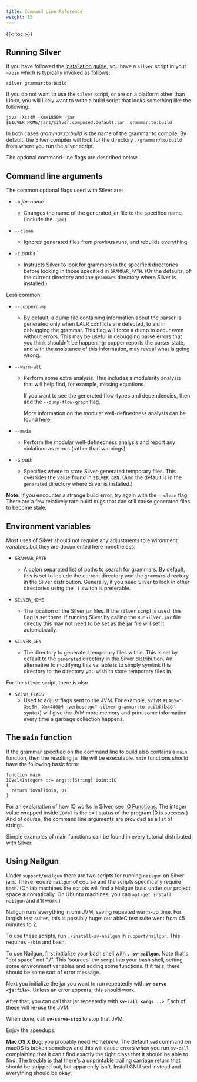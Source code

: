 ```yaml
---
title: Command Line Reference
weight: 15
---
```


{{< toc >}}

## Running Silver

If you have followed the [installation guide](/silver/install-guide/), you have a `silver` script in your `~/bin` which is typically invoked as follows:

```
silver grammar:to:build
```

If you do not want to use the `silver` script, or are on a platform other than Linux, you will likely want to write a build script that looks something like the following:

```
java -Xss4M -Xmx1800M -jar $SILVER_HOME/jars/silver.composed.Default.jar  grammar:to:build
```

In both cases _grammar:to:build_ is the name of the grammar to compile. By default, the Silver compiler will look for the directory `./grammar/to/build` from where you run the silver script.

The optional command-line flags are described below.


## Command line arguments

The common optional flags used with Silver are:

  * `-o` _jar-name_
    * Changes the name of the generated jar file to the specified name. (Include the `.jar`)

  * `--clean`
    * Ignores generated files from previous runs, and rebuilds everything.

  * `-I` _paths_
    * Instructs Silver to look for grammars in the specified directories before looking in those specified in `GRAMMAR_PATH`. (Or the defaults, of the current directory and the `grammars` directory where Silver is installed.)

Less common:

  * `--copperdump`
    * By default, a dump file containing information about the parser is generated only when LALR conflicts are detected, to aid in debugging the grammar.  This flag will force a dump to occur even without errors.  This may be useful in debugging parse errors that you think shouldn't be happening: copper reports the parser state, and with the assistance of this information, may reveal what is going wrong.
  * `--warn-all`
    * Perform some extra analysis. This includes a modularity analysis that will help find, for example, missing equations.

      If you want to see the generated flow-types and dependencies, then add the `--dump-flow-graph` flag.

      More information on the modular well-definedness analysis can be found [here](/silver/concepts/modular-well-definedness/).

  * `--mwda`
    * Perform the modular well-definedness analysis and report any violations as errors (rather than warnings).

  * `-G` _path_
    * Specifies where to store Silver-generated temporary files.  This overrides the value found in `SILVER_GEN`. (And the default is in the `generated` directory where Silver is installed.)



**Note:** If you encounter a strange build error, try again with the `--clean` flag. There are a few relatively rare build bugs that can still cause generated files to become stale.


## Environment variables

Most uses of Silver should not require any adjustments to environment variables but
they are documented here nonetheless.

  * `GRAMMAR_PATH`
    * A colon separated list of paths to search for grammars.  By default, this is set to include the current directory and the `grammars` directory in the Silver distribution. Generally, if you need Silver to look in other directories using the `-I` switch is preferable.

  * `SILVER_HOME`
    * The location of the Silver jar files. If the `silver` script is used, this flag is set there.  If running Silver by calling the `RunSilver.jar` file directly this may not need to be set as the jar file will set it automatically.

  * `SILVER_GEN`
    * The directory to generated temporary files within. This is set by default to the `generated` directory in the Silver distribution. An alternative to modifying this variable is to simply symlink this directory to the directory you wish to store temporary files in.

For the `silver` script, there is also

  * `SVJVM_FLAGS`
    * Used to adjust flags sent to the JVM. For example, `SVJVM_FLAGS="-Xss8M -Xmx4000M -verbose:gc" silver grammar:to:build` (bash syntax) will give the JVM more memory and print some information every time a garbage collection happens.

## The `main` function

If the grammar specified on the command line to build also contains a `main` function, then the resulting jar file will be executable.  `main` functions should have the following basic form:

```
function main
IOVal<Integer> ::= args::[String] ioin::IO
{
  return ioval(ioin, 0);
}
```

For an explanation of how IO works in Silver, see [IO Functions](/silver/lib/io/).  The integer value wrapped inside `IOVal` is the exit status of the program (0 is success.)  And of course, the command line arguments are provided as a list of strings.

Simple examples of main functions can be found in every tutorial distributed with Silver.

## Using Nailgun

Under `support/nailgun` there are two scripts for running `nailgun` on Silver jars. These require `nailgun` of course and the scripts specifically require `bash`. (On lab machines the scripts will find a Nailgun build under our project space automatically. On Ubuntu machines, you can `apt-get install nailgun` and it'll work.)

Nailgun runs everything in one JVM, saving repeated warm-up time. For largish test suites, this is possibly huge: our ableC test suite went from 45 minutes to 2.

To use these scripts, run `./install-sv-nailgun` in `support/nailgun`. This requires `~/bin` and bash.

To use Nailgun, first initialize your bash shell with **`. sv-nailgun`**. Note that's "dot space" not "./". This 'sources' the script into your bash shell, setting some environment variables and adding some functions. If it fails, there should be some sort of error message.

Next you initialize the jar you want to run repeatedly with **`sv-serve <jarfile>`**. Unless an error appears, this should work.

After that, you can call that jar repeatedly with **`sv-call <args...>`**. Each of these will re-use the JVM.

When done, call **`sv-serve-stop`** to stop that JVM.

Enjoy the speedups.

**Mac OS X Bug**: you probably need Homebrew. The default `sed` command on macOS is broken somehow and this will cause errors when you run `sv-call` complaining that it can't find exactly the right class that it should be able to find. The trouble is that there's a unprintable trailing carriage return that should be stripped out, but apparently isn't. Install GNU sed instead and everything should be okay.

